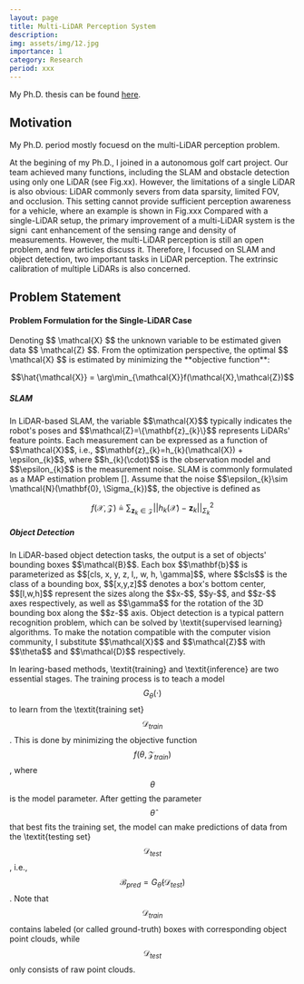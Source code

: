 ```yaml
---
layout: page
title: Multi-LiDAR Perception System
description: 
img: assets/img/12.jpg
importance: 1
category: Research
period: xxx
---
```


My Ph.D. thesis can be found <a href="xxx">here</a>.

<h2>Motivation</h2>

My Ph.D. period mostly focuesd on the multi-LiDAR perception problem. 
<!-- LiDARs are robust and provide valuable information for navigation.  -->
At the begining of my Ph.D., I joined in a autonomous golf cart project. Our team achieved many functions, including the SLAM and obstacle detection using only one LiDAR (see Fig.xx).
However, the limitations of a single LiDAR is also obvious: LiDAR commonly severs from data sparsity, limited FOV, and occlusion.
This setting cannot provide sufficient perception awareness for a vehicle, where an example is shown in Fig.xxx
Compared with a single-LiDAR setup, the primary improvement of a multi-LiDAR system is the signi cant enhancement of the sensing range and density of measurements. 
However, the multi-LiDAR perception is still an open problem, and few articles discuss it. Therefore, I focused on SLAM and object detection, two important tasks in LiDAR perception. 
The extrinsic calibration of multiple LiDARs is also concerned.

<h2>Problem Statement</h2>

<h4>Problem Formulation for the Single-LiDAR Case</h4>
Denoting $$ \mathcal{X} $$ the unknown variable to be estimated given data $$ \mathcal{Z} $$. 
From the optimization perspective, the optimal $$ \mathcal{X} $$ is estimated by minimizing the **objective function**: 

$$\hat{\mathcal{X}} = \arg\min_{\mathcal{X}}f(\mathcal{X},\mathcal{Z})$$

<h5>SLAM</h5>
In LiDAR-based SLAM, the variable $$\mathcal{X}$$ typically indicates the robot's poses and $$\mathcal{Z}=\{\mathbf{z}_{k}\}$$ represents LiDARs' feature points. 
Each measurement can be expressed as a function of $$\mathcal{X}$$, i.e.,
$$\mathbf{z}_{k}=h_{k}(\mathcal{X}) + \epsilon_{k}$$, where $$h_{k}(\cdot)$$ is the observation model and $$\epsilon_{k}$$ is the measurement noise. SLAM is commonly formulated as a MAP estimation problem []. Assume that the noise $$\epsilon_{k}\sim \mathcal{N}(\mathbf{0}, \Sigma_{k})$$, the objective is defined as

$$f(\mathcal{X},\mathcal{Z})\triangleq\sum_{\mathbf{z}_{k}\in\mathcal{Z}}||h_{k}(\mathcal{X}) - \mathbf{z}_{k}||^{2}_{\Sigma_{k}}$$

<h5>Object Detection</h5>
In LiDAR-based object detection tasks, the output is a set of objects' bounding boxes $$\mathcal{B}$$. Each box $$\mathbf{b}$$ is parameterized as $$[cls, x, y, z, l,, w, h, \gamma]$$, 
where $$cls$$ is the class of a bounding box, $$[x,y,z]$$ denotes a box's bottom center,
$$[l,w,h]$$ represent the sizes along the $$x-$$, $$y-$$, and $$z-$$ axes respectively,
as well as $$\gamma$$ for the rotation of the 3D bounding box along the $$z-$$ axis.
Object detection is a typical pattern recognition problem, which can be solved by \textit{supervised learning} algorithms.
To make the notation compatible with the computer vision community, I substitute $$\mathcal{X}$$ and $$\mathcal{Z}$$ with $$\theta$$ and $$\mathcal{D}$$ respectively.

In learing-based methods, \textit{training} and \textit{inference} are two essential stages.
The training process is to teach a model $$G_{\theta}(\cdot)$$ to learn from the \textit{training set} $$\mathcal{D}_{train}$$.
This is done by minimizing the objective function $$f(\theta,\mathcal{Z}_{train})$$, where $$\theta$$ is the model parameter.
After getting the parameter $$\hat{\theta}$$ that best fits the training set, the model can make predictions of data from the \textit{testing set} $$\mathcal{D}_{test}$$,
i.e., $$\mathcal{B}_{pred}=G_{\hat{\theta}}(\mathcal{D}_{test})$$.
Note that $$\mathcal{D}_{train}$$ contains labeled (or called ground-truth) boxes with corresponding object point clouds, while $$\mathcal{D}_{test}$$ only consists of raw point clouds.
